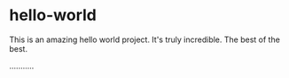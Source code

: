 # hello-world

This is an amazing hello world project. It's truly incredible. The best of the best.

...........
